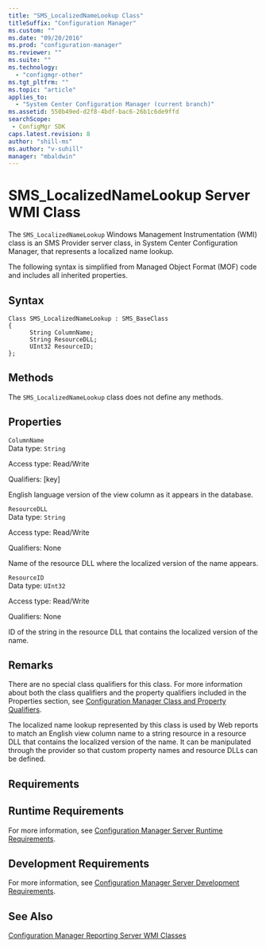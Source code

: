 ```yaml
---
title: "SMS_LocalizedNameLookup Class"
titleSuffix: "Configuration Manager"
ms.custom: ""
ms.date: "09/20/2016"
ms.prod: "configuration-manager"
ms.reviewer: ""
ms.suite: ""
ms.technology:
  - "configmgr-other"
ms.tgt_pltfrm: ""
ms.topic: "article"
applies_to:
  - "System Center Configuration Manager (current branch)"
ms.assetid: 550b49ed-d2f8-4bdf-bac6-26b1c6de9ffdsearchScope: - ConfigMgr SDK
caps.latest.revision: 8
author: "shill-ms"
ms.author: "v-suhill"
manager: "mbaldwin"
---
```

# SMS_LocalizedNameLookup Server WMI Class
The `SMS_LocalizedNameLookup` Windows Management Instrumentation (WMI) class is an SMS Provider server class, in System Center Configuration Manager, that represents a localized name lookup.  

 The following syntax is simplified from Managed Object Format (MOF) code and includes all inherited properties.  

## Syntax  

```  
Class SMS_LocalizedNameLookup : SMS_BaseClass  
{  
      String ColumnName;  
      String ResourceDLL;  
      UInt32 ResourceID;  
};  
```  

## Methods  
 The `SMS_LocalizedNameLookup` class does not define any methods.  

## Properties  
 `ColumnName`  
 Data type: `String`  

 Access type: Read/Write  

 Qualifiers: [key]  

 English language version of the view column as it appears in the database.  

 `ResourceDLL`  
 Data type: `String`  

 Access type: Read/Write  

 Qualifiers: None  

 Name of the resource DLL where the localized version of the name appears.  

 `ResourceID`  
 Data type: `UInt32`  

 Access type: Read/Write  

 Qualifiers: None  

 ID of the string in the resource DLL that contains the localized version of the name.  

## Remarks  
 There are no special class qualifiers for this class. For more information about both the class qualifiers and the property qualifiers included in the Properties section, see [Configuration Manager Class and Property Qualifiers](../../../develop/reference/misc/class-and-property-qualifiers.md).  

 The localized name lookup represented by this class is used by Web reports to match an English view column name to a string resource in a resource DLL that contains the localized version of the name. It can be manipulated through the provider so that custom property names and resource DLLs can be defined.  

## Requirements  

## Runtime Requirements  
 For more information, see [Configuration Manager Server Runtime Requirements](../../../develop/core/reqs/server-runtime-requirements.md).  

## Development Requirements  
 For more information, see [Configuration Manager Server Development Requirements](../../../develop/core/reqs/server-development-requirements.md).  

## See Also  
 [Configuration Manager Reporting Server WMI Classes](../../../develop/reference/core/servers/reporting/configuration-manager-reporting-server-wmi-classes.md)
